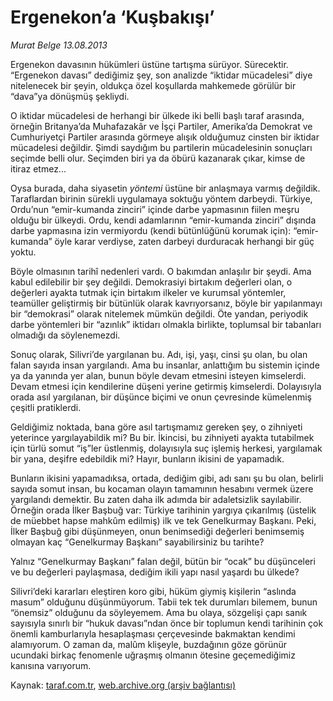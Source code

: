 # Ergenekon’a ‘Kuşbakışı’

*Murat Belge 13.08.2013*

<div class="yazi"><p>Ergenekon davasının hükümleri üstüne tartışma sürüyor. Sürecektir. “Ergenekon davası” dediğimiz şey, son analizde “iktidar mücadelesi” diye nitelenecek bir şeyin, oldukça özel koşullarda mahkemede görülür bir “dava”ya dönüşmüş şekliydi.</p>
<p>O iktidar mücadelesi de herhangi bir ülkede iki belli başlı taraf arasında, örneğin Britanya’da Muhafazakâr ve İşçi Partiler, Amerika’da Demokrat ve Cumhuriyetçi Partiler arasında görmeye alışık olduğumuz cinsten bir iktidar mücadelesi değildir. Şimdi saydığım bu partilerin mücadelesinin sonuçları seçimde belli olur. Seçimden biri ya da öbürü kazanarak çıkar, kimse de itiraz etmez...</p>
<p>Oysa burada, daha siyasetin <i>yöntemi</i> üstüne bir anlaşmaya varmış değildik. Taraflardan birinin sürekli uygulamaya soktuğu yöntem darbeydi. Türkiye, Ordu’nun “emir-kumanda zinciri” içinde darbe yapmasının fiilen meşru olduğu bir ülkeydi. Ordu, kendi adamlarının “emir-kumanda zinciri” dışında darbe yapmasına izin vermiyordu (kendi bütünlüğünü korumak için): “emir-kumanda” öyle karar verdiyse, zaten darbeyi durduracak herhangi bir güç yoktu.</p>
<p>Böyle olmasının tarihî nedenleri vardı. O bakımdan anlaşılır bir şeydi. Ama kabul edilebilir bir şey değildi. Demokrasiyi birtakım değerleri olan, o değerleri ayakta tutmak için birtakım ilkeler ve kurumsal yöntemler, teamüller geliştirmiş bir bütünlük olarak kavrıyorsanız, böyle bir yapılanmayı bir “demokrasi” olarak nitelemek mümkün değildi. Öte yandan, periyodik darbe yöntemleri bir “azınlık” iktidarı olmakla birlikte, toplumsal bir tabanları olmadığı da söylenemezdi.</p>
<p>Sonuç olarak, Silivri’de yargılanan bu. Adı, işi, yaşı, cinsi şu olan, bu olan falan sayıda insan yargılandı. Ama bu insanlar, anlattığım bu sistemin içinde ya da yanında yer alan, bunun böyle devam etmesini isteyen kimselerdi. Devam etmesi için kendilerine düşeni yerine getirmiş kimselerdi. Dolayısıyla orada asıl yargılanan, bir düşünce biçimi ve onun çevresinde kümelenmiş çeşitli pratiklerdi.</p>
<p>Geldiğimiz noktada, bana göre asıl tartışmamız gereken şey, o zihniyeti yeterince yargılayabildik mi? Bu bir. İkincisi, bu zihniyeti ayakta tutabilmek için türlü somut “iş”ler üstlenmiş, dolayısıyla suç işlemiş herkesi, yargılamak bir yana, deşifre edebildik mi? Hayır, bunların ikisini de yapamadık.</p>
<p>Bunların ikisini yapamadıksa, ortada, dediğim gibi, adı sanı şu bu olan, belirli sayıda somut insan, bu kocaman olayın tamamının hesabını vermek üzere yargılandı demektir. Bu zaten daha ilk adımda bir adaletsizlik sayılabilir. Örneğin orada İlker Başbuğ var: Türkiye tarihinin yargıya çıkarılmış (üstelik de müebbet hapse mahkûm edilmiş) ilk ve tek Genelkurmay Başkanı. Peki, İlker Başbuğ gibi düşünmeyen, onun benimsediği değerleri benimsemiş olmayan kaç “Genelkurmay Başkanı” sayabilirsiniz bu tarihte? </p>
<p>Yalnız “Genelkurmay Başkanı” falan değil, bütün bir “ocak” bu düşünceleri ve bu değerleri paylaşmasa, dediğim ikili yapı nasıl yaşardı bu ülkede?</p>
<p>Silivri’deki kararları eleştiren koro gibi, hüküm giymiş kişilerin “aslında masum” olduğunu düşünmüyorum. Tabii tek tek durumları bilemem, bunun “önemsiz” olduğunu da söyleyemem. Ama bu olaya, sözgelişi çapı sanık sayısıyla sınırlı bir “hukuk davası”ndan önce bir toplumun kendi tarihinin çok önemli kamburlarıyla hesaplaşması çerçevesinde bakmaktan kendimi alamıyorum. O zaman da, malûm klişeyle, buzdağının göze görünür ucundaki birkaç fenomenle uğraşmış olmanın ötesine geçemediğimiz kanısına varıyorum.</p>
</div>

Kaynak: [taraf.com.tr](http://www.taraf.com.tr:80/murat-belge/makale-ergenekon-a-kusbakisi.htm), [web.archive.org (arşiv bağlantısı)](http://web.archive.org/web/20130815073239/http://www.taraf.com.tr:80/murat-belge/makale-ergenekon-a-kusbakisi.htm)

